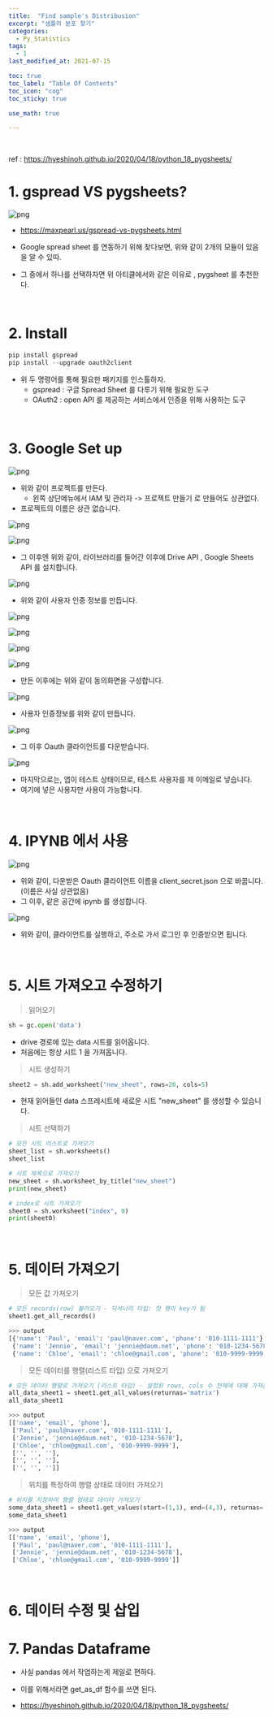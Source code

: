 ```yaml
---
title:  "Find sample's Distribusion"
excerpt: "샘플의 분포 찾기"
categories:
  - Py_Statistics
tags:
  - 1
last_modified_at: 2021-07-15

toc: true
toc_label: "Table Of Contents"
toc_icon: "cog"
toc_sticky: true

use_math: true

---
```


<br>

ref : <https://hyeshinoh.github.io/2020/04/18/python_18_pygsheets/>

# 1. gspread VS pygsheets?

![png](/assets/images/Python/12_1.png)

- <https://maxpearl.us/gspread-vs-pygsheets.html>

- Google spread sheet 를 연동하기 위해 찾다보면, 위와 같이 2개의 모듈이 있음을 알 수 있따.
- 그 중에서 하나를 선택하자면 위 아티클에서와 같은 이유로 , pygsheet 를 추천한다. 

<br>

# 2. Install

```python
pip install gspread
pip install --upgrade oauth2client
```

- 위 두 명령어를 통해 필요한 패키지를 인스톨하자. 
  - gspread : 구글 Spread Sheet 를 다루기 위해 필요한 도구 
  - OAuth2 : open API 를 제공하는 서비스에서 인증을 위해 사용하는 도구

<br>

# 3. Google Set up 

![png](/assets/images/Python/12_2.png)

- 위와 같이 프로젝트를 만든다. 
  - 왼쪽 상단메뉴에서 IAM 및 관리자 -> 프로젝트 만들기 로 만들어도 상관없다.
- 프로젝트의 이름은 상관 없습니다.

![png](/assets/images/Python/12_3.png)

![png](/assets/images/Python/12_4.png)

- 그 이후엔 위와 같이, 라이브러리를 들어간 이후에 Drive API , Google Sheets API 를 설치합니다. 

![png](/assets/images/Python/12_5.png)

- 위와 같이 사용자 인증 정보를 만듭니다. 

![png](/assets/images/Python/12_8.png)

![png](/assets/images/Python/12_9.png)

![png](/assets/images/Python/12_10.png)

![png](/assets/images/Python/12_11.png)

- 만든 이후에는 위와 같이 동의화면을 구성합니다. 

![png](/assets/images/Python/12_12.png)

- 사용자 인증정보를 위와 같이 만듭니다. 

![png](/assets/images/Python/12_13.png)

- 그 이후 Oauth 클라이언트를 다운받습니다.

![png](/assets/images/Python/12_14.png)

- 마지막으로는, 앱이 테스트 상태이므로, 테스트 사용자를 제 이메일로 넣습니다. 
- 여기에 넣은 사용자만 사용이 가능합니다. 

<br>

# 4. IPYNB 에서 사용

![png](/assets/images/Python/12_16.png)

- 위와 같이, 다운받은 Oauth 클라이언트 이름을 client_secret.json 으로 바꿉니다.(이름은 사실 상관없음)
- 그 이후, 같은 공간에 ipynb 를 생성합니다. 

![png](/assets/images/Python/12_15.png)

- 위와 같이, 클라이언트를 실행하고, 주소로 가서 로그인 후 인증받으면 됩니다. 

<br>

# 5. 시트 가져오고 수정하기

> 읽어오기

```python
sh = gc.open('data')
```

- drive 경로에 있는 data 시트를 읽어옵니다. 
- 처음에는 항상 시트 1 을 가져옵니다. 

> 시트 생성하기 

```python
sheet2 = sh.add_worksheet("new_sheet", rows=20, cols=5)
```

- 현재 읽어들인 data 스프레시트에 새로운 시트 "new_sheet" 를 생성할 수 있습니다. 

> 시트 선택하기

```python
# 모든 시트 리스트로 가져오기
sheet_list = sh.worksheets()
sheet_list
```

```python
# 시트 제목으로 가져오기
new_sheet = sh.worksheet_by_title("new_sheet")
print(new_sheet)
```

```python
# index로 시트 가져오기
sheet0 = sh.worksheet("index", 0)
print(sheet0)
```

<br>

# 5. 데이터 가져오기

> 모든 값 가져오기 

```python
# 모든 records(row) 불러오기 - 딕셔너리 타입: 첫 행이 key가 됨
sheet1.get_all_records()
```

```python
>>> output
[{'name': 'Paul', 'email': 'paul@naver.com', 'phone': '010-1111-1111'},
 {'name': 'Jennie', 'email': 'jennie@daum.net', 'phone': '010-1234-5678'},
 {'name': 'Chloe', 'email': 'chloe@gmail.com', 'phone': '010-9999-9999'}]
```

> 모든 데이터를 행렬(리스트 타입) 으로 가져오기 

```python
# 모든 데이터 행렬로 가져오기 (리스트 타입) - 설정된 rows, cols 수 전체에 대해 가져옴
all_data_sheet1 = sheet1.get_all_values(returnas='matrix')
all_data_sheet1
```

```python
>>> output
[['name', 'email', 'phone'],
 ['Paul', 'paul@naver.com', '010-1111-1111'],
 ['Jennie', 'jennie@daum.net', '010-1234-5678'],
 ['Chloe', 'chloe@gmail.com', '010-9999-9999'],
 ['', '', ''],
 ['', '', ''],
 ['', '', '']]
```



> 위치를 특정하여 행렬 상태로 데이터 가져오기

```python
# 위치를 지정하여 행렬 형태로 데이터 가져오기
some_data_sheet1 = sheet1.get_values(start=(1,1), end=(4,3), returnas='matrix')
some_data_sheet1
```

```python
>>> output 
[['name', 'email', 'phone'],
 ['Paul', 'paul@naver.com', '010-1111-1111'],
 ['Jennie', 'jennie@daum.net', '010-1234-5678'],
 ['Chloe', 'chloe@gmail.com', '010-9999-9999']]
```

<br>

# 6. 데이터 수정 및 삽입



# 7. Pandas Dataframe 

- 사실 pandas 에서 작업하는게 제일로 편하다.
- 이를 위해서라면 get_as_df 함수를 쓰면 된다. 

- https://hyeshinoh.github.io/2020/04/18/python_18_pygsheets/
